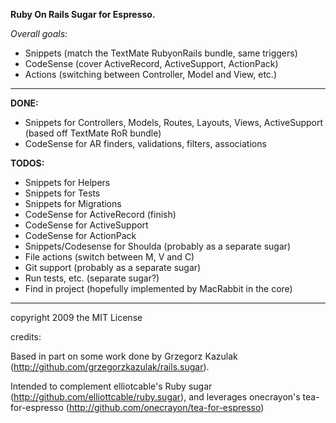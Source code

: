 **Ruby On Rails Sugar for Espresso.**

_Overall goals:_ 

* Snippets (match the TextMate RubyonRails bundle, same triggers)
* CodeSense (cover ActiveRecord, ActiveSupport, ActionPack)
* Actions (switching between Controller, Model and View, etc.)


------------------


**DONE:**

* Snippets for Controllers, Models, Routes, Layouts, Views, ActiveSupport (based off TextMate RoR bundle)
* CodeSense for AR finders, validations, filters, associations


**TODOS:**

* Snippets for Helpers
* Snippets for Tests
* Snippets for Migrations
* CodeSense for ActiveRecord (finish)
* CodeSense for ActiveSupport
* CodeSense for ActionPack
* Snippets/Codesense for Shoulda (probably as a separate sugar)
* File actions (switch between M, V and C)
* Git support (probably as a separate sugar)
* Run tests, etc. (separate sugar?)
* Find in project (hopefully implemented by MacRabbit in the core)


--------------------
copyright 2009 the MIT License


credits:

Based in part on some work done by Grzegorz Kazulak (http://github.com/grzegorzkazulak/rails.sugar).

Intended to complement elliotcable's Ruby sugar (http://github.com/elliottcable/ruby.sugar), and leverages onecrayon's tea-for-espresso (http://github.com/onecrayon/tea-for-espresso)

